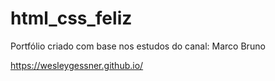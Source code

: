 # html_css_feliz
Portfólio criado com base nos estudos do canal: Marco Bruno

https://wesleygessner.github.io/

